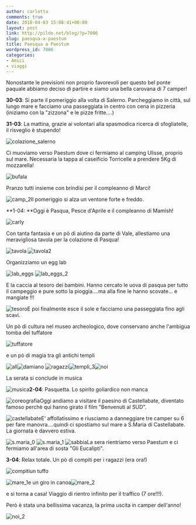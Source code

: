 ```yaml
---
author: carlotta
comments: true
date: 2018-04-03 15:08:41+00:00
layout: post
link: http://pilde.net/blog/?p=7006
slug: paesqua-a-paestum
title: Paesqua a Paestum
wordpress_id: 7006
categories:
- Amici
- viaggi
---
```


Nonostante le previsioni non proprio favorevoli per questo bel ponte paquale abbiamo deciso di partire e siamo una bella carovana di 7 camper!

**30-03**: Si parte il pomeriggio alla volta di Salerno. Parcheggiamo in città, sul lungo mare e facciamo una passeggiata in centro con cena in pizzeria (iniziamo con la "zizzona" e le pizze fritte....)

**31-03**: La mattina, grazie ai volontari alla spasmodica ricerca di sfogliatelle, il risveglio è stupendo!

![colazione_salerno](http://pilde.net/blog/wp-content/uploads/2018/04/colazione_salerno.jpg)

Ci muoviamo verso Paestum dove ci fermiamo al camping Ulisse, proprio sul mare. Necessaria la tappa al caseificio Torricelle a prendere 5Kg di mozzarella!

![bufala](http://pilde.net/blog/wp-content/uploads/2018/04/bufala.jpg)

Pranzo tutti insieme con brindisi per il compleanno di Marci!

![camp_2](http://pilde.net/blog/wp-content/uploads/2018/04/camp_2.jpg)Il pomeriggio si alza un ventone forte e freddo.

**1-04: **Oggi è Pasqua, Pesce d'Aprile e il compleanno di Mamish!

![carly](http://pilde.net/blog/wp-content/uploads/2018/04/carly.jpg)

Con tanta fantasia e un pò di aiutino da parte di Vale, allestiamo una meravigliosa tavola per la colazione di Pasqua!

![tavola](http://pilde.net/blog/wp-content/uploads/2018/04/tavola.jpg) ![tavola2](http://pilde.net/blog/wp-content/uploads/2018/04/tavola2.jpg)

Organizziamo un egg lab

![lab_eggs](http://pilde.net/blog/wp-content/uploads/2018/04/lab_eggs.jpg) ![lab_eggs_2](http://pilde.net/blog/wp-content/uploads/2018/04/lab_eggs_2.jpg)

E la caccia al tesoro dei bambini. Hanno cercato le uova di pasqua per tutto il campeggio e pure sotto la pioggia....ma alla fine le hanno scovate... e mangiate !!!

![tesoro](http://pilde.net/blog/wp-content/uploads/2018/04/tesoro.jpg)E poi finalmente esce il sole e facciamo una passeggiata fino agli scavi.

Un pò di cultura nel museo archeologico, dove conservano anche l'ambigua tomba del tuffatore

![tuffatore](http://pilde.net/blog/wp-content/uploads/2018/04/tuffatore-1.jpg)

e un pò di magia tra gli antichi templi

![all](http://pilde.net/blog/wp-content/uploads/2018/04/all.jpg)![damiano](http://pilde.net/blog/wp-content/uploads/2018/04/damiano.jpg) ![ragazzi](http://pilde.net/blog/wp-content/uploads/2018/04/ragazzi.jpg)![templi_3](http://pilde.net/blog/wp-content/uploads/2018/04/templi_3.jpg)![noi](http://pilde.net/blog/wp-content/uploads/2018/04/noi.jpg)

La serata si conclude in musica

![musica](http://pilde.net/blog/wp-content/uploads/2018/04/musica.jpg)**2-04**: Pasquetta. Lo spirito goliardico non manca

![coreografia](http://pilde.net/blog/wp-content/uploads/2018/04/coreografia.jpg)Oggi andiamo a visitare il paesino di Castellabate, diventato famoso perchè qui hanno girato il film "Benvenuti al SUD".

![castellabate](http://pilde.net/blog/wp-content/uploads/2018/04/castellabate.jpg)E' affollatissimo e riusciamo a danneggiare tre camper su 6 per fare manovra....quindi ci spostiamo sul mare a S.Maria di Castellabate. La giornata è davvero estiva.

![s.maria_0](http://pilde.net/blog/wp-content/uploads/2018/04/s.maria_0.jpg) ![s.maria_1](http://pilde.net/blog/wp-content/uploads/2018/04/s.maria_1.jpg) ![sabbia](http://pilde.net/blog/wp-content/uploads/2018/04/sabbia.jpg)La sera rientriamo verso Paestum e ci fermiamo all'area di sosta "Gli Eucalipti".

**3-04**: Relax totale. Un pò di compiti per i ragazzi (era ora!)

![compiti](http://pilde.net/blog/wp-content/uploads/2018/04/compiti.jpg)un tuffo

![mare_1](http://pilde.net/blog/wp-content/uploads/2018/04/mare_1.jpg)e un giro in canoa![mare_2](http://pilde.net/blog/wp-content/uploads/2018/04/mare_2.jpg)

e si torna a casa! Viaggio di rientro infinito per il traffico (7 ore!!!).

Però è stata una bellissima vacanza, la prima uscita in camper dell'anno!

![noi_2](http://pilde.net/blog/wp-content/uploads/2018/04/noi_2.jpg)
